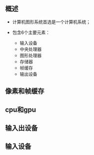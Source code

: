 ## 概述

* 计算机图形系统首选是一个计算机系统；

* 包含6个主要元素：
  - 输入设备
  - 中央处理器
  - 图形处理器
  - 存储器
  - 帧缓存
  - 输出设备

## 像素和帧缓存

## cpu和gpu

## 输入出设备

## 输入设备
